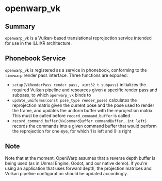 # openwarp_vk

## Summary

`openwarp_vk` is a Vulkan-based translational reprojection service intended for use in the ILLIXR architecture. 

## Phonebook Service

`openwarp_vk` is registered as a service in phonebook, conforming to the `timewarp` render pass interface. Three functions are exposed:

* `setup(VkRenderPass render_pass, uint32_t subpass)` initializes the required Vulkan pipeline and resources given a specific render pass and subpass, to which `openwarp_vk` binds to
* `update_uniforms(const pose_type render_pose)` calculates the reprojection matrix given the current pose and the pose used to render the frame, and updates the uniform buffer with the reprojection matrix. This must be called before `record_command_buffer` is called
* `record_command_buffer(VkCommandBuffer commandBuffer, int left)` records the commands into a given command buffer that would perform the reprojection for one eye, for which 1 is left and 0 is right

## Note

Note that at the moment, OpenWarp assumes that a reverse depth buffer is being used (as in Unreal Engine, Godot, and our native demo). If you're using an application that uses forward depth, the projection matrices and Vulkan pipeline configuration should be updated accordingly.
